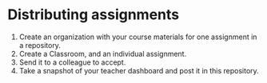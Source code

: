 # Distributing assignments

1. Create an organization with your course materials for one assignment in a repository.
2. Create a Classroom, and an individual assignment.
3. Send it to a colleague to accept. 
4. Take a snapshot of your teacher dashboard and post it in this repository.
